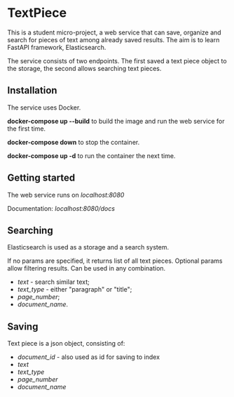 # TextPiece 
This is a student micro-project, a web service that can save, organize and search for pieces of text among already saved results. 
The aim is to learn FastAPI framework, Elasticsearch.

The service consists of two endpoints. The first saved a text piece object to the storage, 
the second allows searching text pieces. 

## Installation
The service uses Docker.

**docker-compose up --build** to build the image and run the web service for the first time.

**docker-compose down** to stop the container.

**docker-compose up -d** to run the container the next time.

## Getting started 
The web service runs on *localhost:8080*

Documentation: *localhost:8080/docs*

## Searching
Elasticsearch is used as a storage and a search system. 

If no params are specified, it returns list of all text pieces. 
Optional params allow filtering results. Can be used in any combination.
- *text* - search similar text;
- *text_type* - either "paragraph" or "title";
- *page_number*;
- *document_name*.

## Saving
Text piece is a json object, consisting of:
- *document_id* - also used as id for saving to index
- *text*
- *text_type*
- *page_number*
- *document_name*
